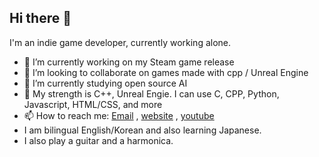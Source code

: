 ## Hi there 👋

I'm an indie game developer, currently working alone.

- 🔭 I’m currently working on my Steam game release
- 👯 I’m looking to collaborate on games made with cpp / Unreal Engine
- 🌱 I’m currently studying open source AI
- 💬 My strength is C++, Unreal Engie. I can use C, CPP, Python, Javascript, HTML/CSS, and more
- 📫 How to reach me: [Email](mailto:alex01763:gmail.com) , [website](https://saddleupsamuel.com) , [youtube](https://youtube.com/@saddleupsamuel)
- I am bilingual English/Korean and also learning Japanese.
- I also play a guitar and a harmonica.

